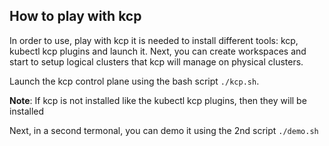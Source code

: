 ## How to play with kcp

In order to use, play with kcp it is needed to install different tools: kcp, kubectl kcp plugins and launch it.
Next, you can create workspaces and start to setup logical clusters that kcp will manage on physical clusters.

Launch the kcp control plane using the bash script `./kcp.sh`.

**Note**: If kcp is not installed like the kubectl kcp plugins, then they will be installed

Next, in a second termonal, you can demo it using the 2nd script `./demo.sh`